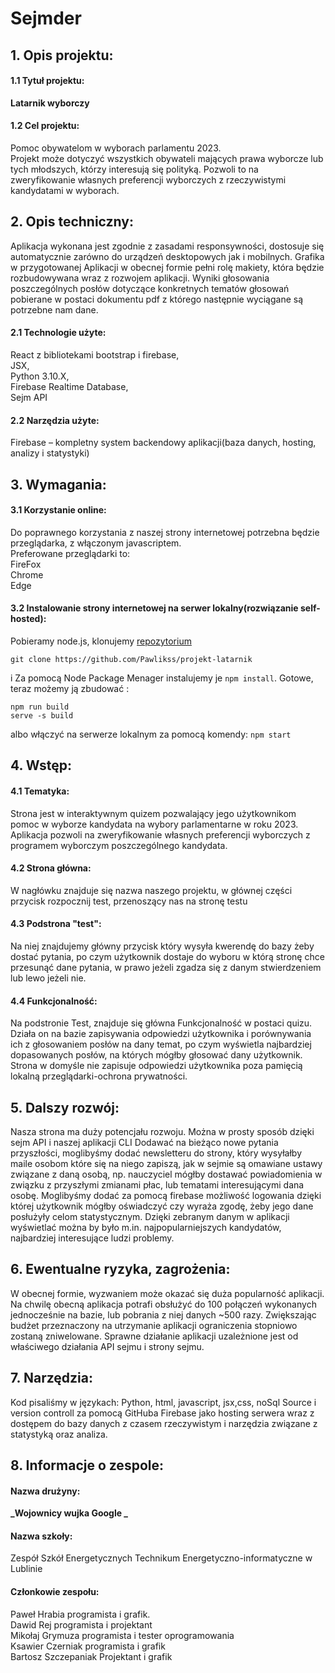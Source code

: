 # Sejmder

## 1. Opis projektu:

#### 1.1 Tytuł projektu:

**Latarnik wyborczy**

#### 1.2 Cel projektu:

Pomoc obywatelom w wyborach parlamentu 2023.  
Projekt może dotyczyć wszystkich obywateli mających prawa wyborcze lub tych młodszych, którzy interesują się polityką. Pozwoli to na zweryfikowanie własnych preferencji wyborczych z rzeczywistymi kandydatami w wyborach.

## 2. Opis techniczny:

Aplikacja wykonana jest zgodnie z zasadami responsywności, dostosuje się automatycznie zarówno do urządzeń desktopowych jak i mobilnych. Grafika w przygotowanej Aplikacji w obecnej formie pełni rolę makiety, która będzie rozbudowywana wraz z rozwojem aplikacji. Wyniki głosowania poszczególnych posłów dotyczące konkretnych tematów głosowań pobierane w postaci dokumentu pdf z którego następnie wyciągane są potrzebne nam dane.

#### 2.1 Technologie użyte:

React z bibliotekami bootstrap i firebase,  
JSX,  
Python 3.10.X,  
Firebase Realtime Database,  
Sejm API

#### 2.2 Narzędzia użyte:

Firebase – kompletny system backendowy aplikacji(baza danych, hosting, analizy i statystyki)

## 3. Wymagania:

#### 3.1 Korzystanie online:

Do poprawnego korzystania z naszej strony internetowej potrzebna będzie przeglądarka, z włączonym javascriptem.  
Preferowane przeglądarki to:  
FireFox  
Chrome  
Edge

#### 3.2 Instalowanie strony internetowej na serwer lokalny(rozwiązanie self-hosted):

Pobieramy node.js, klonujemy [repozytorium](https://github.com/Pawlikss/projekt-latarnik)

```
git clone https://github.com/Pawlikss/projekt-latarnik
```

i Za pomocą Node Package Menager instalujemy je `npm install`. Gotowe, teraz możemy ją zbudować :

```
npm run build
serve -s build
```

albo włączyć na serwerze lokalnym za pomocą komendy:
`npm start`

## 4. Wstęp:

#### 4.1 Tematyka:

Strona jest w interaktywnym quizem pozwalający jego użytkownikom pomoc w wyborze kandydata na wybory parlamentarne w roku 2023.  
Aplikacja pozwoli na zweryfikowanie własnych preferencji wyborczych z programem wyborczym poszczególnego kandydata.

#### 4.2 Strona główna:

W nagłówku znajduje się nazwa naszego projektu, w głównej części przycisk rozpocznij test, przenoszący nas na stronę testu

#### 4.3 Podstrona "test":

Na niej znajdujemy główny przycisk który wysyła kwerendę do bazy żeby dostać pytania, po czym użytkownik dostaje do wyboru w którą stronę chce przesunąć dane pytania, w prawo jeżeli zgadza się z danym stwierdzeniem lub lewo jeżeli nie.

#### 4.4 Funkcjonalność:

Na podstronie Test, znajduje się główna Funkcjonalność w postaci quizu. Działa on na bazie zapisywania odpowiedzi użytkownika i porównywania ich z głosowaniem posłów na dany temat, po czym wyświetla najbardziej dopasowanych posłów, na których mógłby głosować dany użytkownik.
Strona w domyśle nie zapisuje odpowiedzi użytkownika poza pamięcią lokalną przeglądarki-ochrona prywatności.

## 5. Dalszy rozwój:

Nasza strona ma duży potencjału rozwoju. Można w prosty sposób dzięki sejm API i naszej aplikacji CLI Dodawać na bieżąco nowe pytania przyszłości, moglibyśmy dodać newsletteru do strony, który wysyłałby maile osobom które się na niego zapiszą, jak w sejmie są omawiane ustawy związane z daną osobą, np. nauczyciel mógłby dostawać powiadomienia w związku z przyszłymi zmianami płac, lub tematami interesującymi dana osobę. Moglibyśmy dodać za pomocą firebase możliwość logowania dzięki której użytkownik mógłby oświadczyć czy wyraża zgodę, żeby jego dane posłużyły celom statystycznym. Dzięki zebranym danym w aplikacji wyświetlać można by było m.in. najpopularniejszych kandydatów, najbardziej interesujące ludzi problemy.

## 6. Ewentualne ryzyka, zagrożenia:

W obecnej formie, wyzwaniem może okazać się duża popularność aplikacji. Na chwilę obecną aplikacja potrafi obsłużyć do 100 połączeń wykonanych jednocześnie na bazie, lub pobrania z niej danych ~500 razy. Zwiększając budżet przeznaczony na utrzymanie aplikacji ograniczenia stopniowo zostaną zniwelowane.
Sprawne działanie aplikacji uzależnione jest od właściwego działania API sejmu i strony sejmu.

## 7. Narzędzia:

Kod pisaliśmy w językach: Python, html, javascript, jsx,css, noSql
Source i version controll za pomocą GitHuba
Firebase jako hosting serwera wraz z dostępem do bazy danych z czasem rzeczywistym i narzędzia związane z statystyką oraz analiza.

## 8. Informacje o zespole:

#### Nazwa drużyny:

**_Wojownicy wujka Google _**

#### Nazwa szkoły:

Zespół Szkół Energetycznych Technikum Energetyczno-informatyczne w Lublinie

#### Członkowie zespołu:

Paweł Hrabia programista i grafik.  
Dawid Rej programista i projektant  
Mikołaj Grymuza programista i tester oprogramowania  
Ksawier Czerniak programista i grafik  
Bartosz Szczepaniak Projektant i grafik
